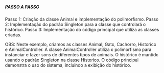 ##### PASSO A PASSO #####
Passo 1: Criação da classe Animal e implementação do polimorfismo.
Passo 2: Implementação do padrão Singleton para a classe que controlará o histórico.
Passo 3: Implementação do código principal que utiliza as classes criadas.

OBS: Neste exemplo, criamos as classes Animal, Gato, Cachorro, Historico e
     AnimalController. A classe AnimalController utiliza o polimorfismo para
     instanciar e fazer sons de diferentes tipos de animais. O histórico é mantido usando o 
     padrão Singleton na classe Historico. O código principal demonstra o uso do
     sistema, incluindo a exibição do histórico.
